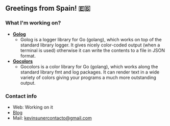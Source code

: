 ## Greetings from Spain! 🇪🇸

### What I'm working on?

- **[Golog](https://github.com/ksrof/golog)**
  - Golog is a logger library for Go (golang), which works on top of the standard library logger. It gives nicely color-coded output (when a terminal is used) otherwise it can write the contents to a file in JSON format.
- **[Gocolors](https://github.com/ksrof/gocolors)**
  - Gocolors is a color library for Go (golang), which works along the standard library fmt and log packages. It can render text in a wide variety of colors giving your programs a much more outstanding output.

### Contact info

- Web: Working on it
- [Blog](https://medium.com/@ksrof)
- Mail: kevinsunercontacto@gmail.com

